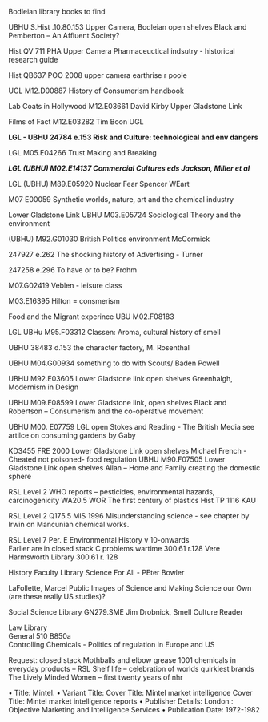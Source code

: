 Bodleian library books to findUBHU S.Hist .10.80.153Upper Camera, Bodleian open shelvesBlack and Pemberton – An Affluent Society?  

Hist QV 711 PHA
Upper Camera
Pharmaceuctical indsutry - historical research guide

Hist QB637 POO 2008
upper camera
earthrise    r poole

UGL
M12.D00887
History of Consumerism handbook 
Lab Coats in Hollywood M12.E03661  David Kirby Upper Gladstone Link 

Films of Fact
M12.E03282	 Tim Boon  UGL

**LGL - UBHU 24784 e.153
Risk and Culture: technological and env dangers**

LGL 
M05.E04266 Trust Making and Breaking

***LGL (UBHU) M02.E14137
Commercial Cultures eds Jackson, Miller et al***

LGL (UBHU) M89.E05920
Nuclear Fear   Spencer WEart

M07 E00059
Synthetic worlds, nature, art and the chemical industry

Lower Gladstone Link
UBHU M03.E05724
Sociological Theory and the environment 

(UBHU) M92.G01030
British Politics environment McCormick


247927 e.262
The shocking history of Advertising - Turner

247258 e.296
To have or to be? Frohm

M07.G02419 
Veblen - leisure class

 M03.E16395
Hilton = consmerism

Food and the Migrant experince
UBU M02.F08183

LGL
UBHu M95.F03312 Classen: Aroma, cultural history of smell


UBHU 38483 d.153the character factory, M. Rosenthal

UBHU M04.G00934
something to do with Scouts/ Baden Powell
UBHU M92.E03605Lower Gladstone link open shelvesGreenhalgh, Modernism in DesignUBHU  M09.E08599Lower Gladstone link, open shelvesBlack and Robertson – Consumerism and the co-operative movement 


UBHU M00. E07759
LGL open
Stokes and Reading - The British Media see artilce on consuming gardens by Gaby


KD3455 FRE 2000Lower Gladstone Link open shelvesMichael French  - Cheated not poisoned- food regulation UBHU  M90.F07505Lower Gladstone Link open shelvesAllan – Home and Family creating the domestic sphereRSL Level 2 WHO reports – pesticides, environmental hazards, carcinogenicityWA20.5 WORThe first century of plasticsHist TP 1116 KAU 

RSL Level 2
Q175.5 MIS 1996
Misunderstanding science - see chapter by Irwin on Mancunian chemical works. 

RSL Level 7 Per. E Environmental History  v 10-onwards   Earlier are in closed stackC problems wartime      300.61 r.128Vere Harmsworth Library300.61 r. 128

History Faculty Library 
Science For All - PEter Bowler

LaFollette, Marcel
Public Images of Science
and 
Making Science our Own  (are these really US studies)?

Social Science Library 
GN279.SME Jim Drobnick, Smell Culture Reader

Law Library      
General 510 B850a    
Controlling Chemicals - Politics of regulation in Europe and US 
Request: closed stack Mothballs and elbow grease1001 chemicals in everyday products – RSL Shelf life – celebration of worlds quirkiest brandsThe Lively Minded Women – first twenty years of nhr•	Title: Mintel.•	Variant Title: Cover Title: Mintel market intelligence Cover Title: Mintel market intelligence reports •	Publisher Details: London : Objective Marketing and Intelligence Services •	Publication Date: 1972-1982 